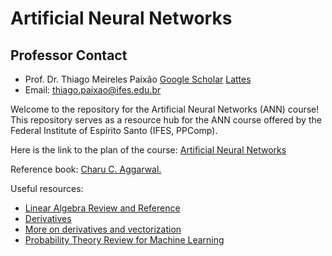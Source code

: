 # Artificial Neural Networks

## Professor Contact

- Prof. Dr. Thiago Meireles Paixão [Google Scholar](https://scholar.google.com/citations?user=AuizbbAAAAAJ&hl=pt-BR) [Lattes](http://lattes.cnpq.br/2961730349897943)
- Email: [thiago.paixao@ifes.edu.br](mailto:thiago.paixao@ifes.edu.br)
  
Welcome to the repository for the Artificial Neural Networks (ANN) course! This repository serves as a resource hub for the ANN course offered by the Federal Institute of Espírito Santo (IFES, PPComp).

Here is the link to the plan of the course: [Artificial Neural Networks](https://docs.google.com/spreadsheets/d/1Ao_atHMogFNuHYEmRCTu6_ZHLpxAZ3pdVerk5USYzok/edit?usp=sharing)

Reference book: [Charu C. Aggarwal.](https://www.charuaggarwal.net/neural.htm)

Useful resources:
* [Linear Algebra Review and Reference](http://cs229.stanford.edu/section/cs229-linalg.pdf)
* [Derivatives](http://cs231n.github.io/optimization-2/)
* [More on derivatives and vectorization](https://cs231n.stanford.edu/handouts/derivatives.pdf)
* [Probability Theory Review for Machine Learning](http://cs229.stanford.edu/section/cs229-prob.pdf)

